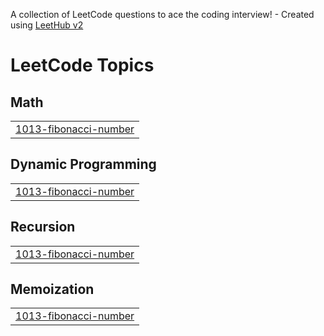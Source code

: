 A collection of LeetCode questions to ace the coding interview! - Created using [LeetHub v2](https://github.com/arunbhardwaj/LeetHub-2.0)
<!---LeetCode Topics Start-->
# LeetCode Topics
## Math
|  |
| ------- |
| [1013-fibonacci-number](https://github.com/rishik0821/Leetcode/tree/master/1013-fibonacci-number) |
## Dynamic Programming
|  |
| ------- |
| [1013-fibonacci-number](https://github.com/rishik0821/Leetcode/tree/master/1013-fibonacci-number) |
## Recursion
|  |
| ------- |
| [1013-fibonacci-number](https://github.com/rishik0821/Leetcode/tree/master/1013-fibonacci-number) |
## Memoization
|  |
| ------- |
| [1013-fibonacci-number](https://github.com/rishik0821/Leetcode/tree/master/1013-fibonacci-number) |
<!---LeetCode Topics End-->